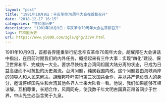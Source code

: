 ```yaml
---
layout: "post"
title: "1981年10月9日：辛亥革命70周年大会在首都召开"
date: "2018-12-17 16:15"
categories: "共和国历史"
description: "1981年10月9日：辛亥革命70周年大会在首都召开"
tags: 共和国历史
url: https://www.y5000.com/zgls/ghg/3394.html
---
```






1981年10月9日，首都各界隆重举行纪念辛亥革命70周年大会。胡耀邦在大会讲话中指出，在目前时期我们的内外任务，概括起来有三件大事：实现“四化”建设、保卫世界和平、完成统一大业。要求尽快结束台湾同祖国大陆分离的状态，已成为日益高涨而不可抗拒的历史潮流。台湾问题，纯属我国内政。这个问题要由海峡两岸的领导人和人民来解决。胡耀邦呼吁实行第三次国共合作，并以共产党负责人的身分，邀请蒋经国先生和台湾其他各界人士来大陆看一看。他说，我们如果能够互相谅解，互相尊重，长期合作，风雨同舟，使我数千年文明古国真正昂首阔步于世界，中山先生必当含笑于九泉。
